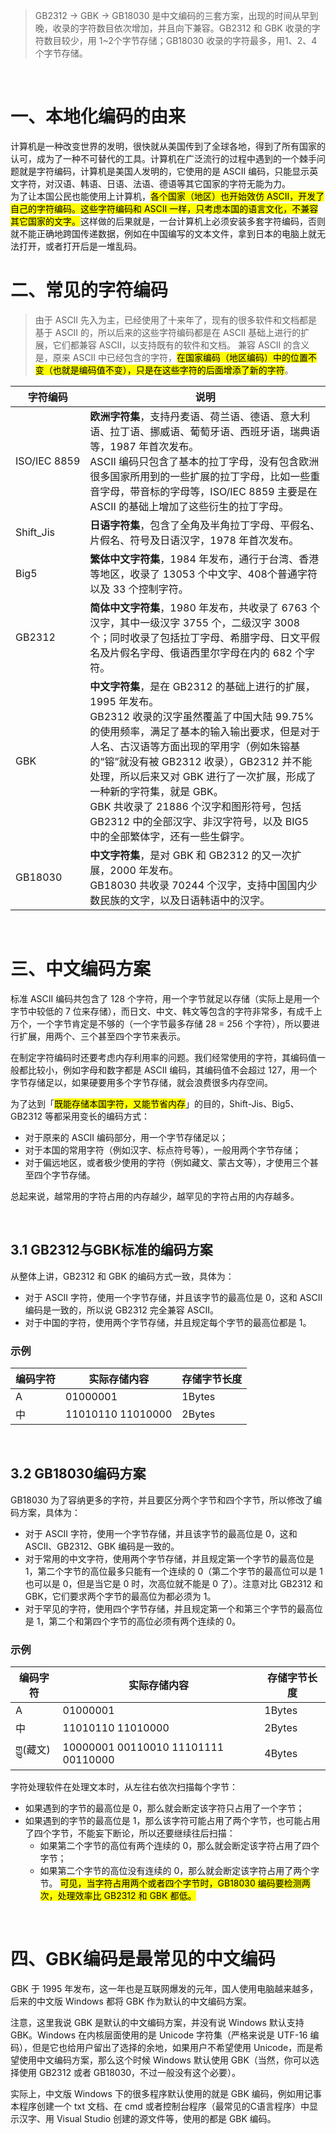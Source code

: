 > GB2312 -> GBK -> GB18030 是中文编码的三套方案，出现的时间从早到晚，收录的字符数目依次增加，并且向下兼容。GB2312 和 GBK 收录的字符数目较少，用 1~2个字节存储；GB18030 收录的字符最多，用1、2、4 个字节存储。

<br/>

# 一、本地化编码的由来
计算机是一种改变世界的发明，很快就从美国传到了全球各地，得到了所有国家的认可，成为了一种不可替代的工具。计算机在广泛流行的过程中遇到的一个棘手问题就是字符编码，计算机是美国人发明的，它使用的是 ASCII 编码，只能显示英文字符，对汉语、韩语、日语、法语、德语等其它国家的字符无能为力。  
为了让本国公民也能使用上计算机，<mark class="hltr-blue">各个国家（地区）也开始效仿 ASCII，开发了自己的字符编码。这些字符编码和 ASCII 一样，只考虑本国的语言文化，不兼容其它国家的文字。</mark>这样做的后果就是，一台计算机上必须安装多套字符编码，否则就不能正确地跨国传递数据，例如在中国编写的文本文件，拿到日本的电脑上就无法打开，或者打开后是一堆乱码。
<br/>

# 二、常见的字符编码

> 由于 ASCII 先入为主，已经使用了十来年了，现有的很多软件和文档都是基于 ASCII 的，所以后来的这些字符编码都是在 ASCII 基础上进行的扩展，它们都兼容 ASCII，以支持既有的软件和文档。
> 兼容 ASCII 的含义是，原来 ASCII 中已经包含的字符，<mark class="hltr-red">在国家编码（地区编码）中的位置不变（也就是编码值不变），只是在这些字符的后面增添了新的字符</mark>。

|字符编码|说明|
|---|---|
|ISO/IEC&nbsp;8859|**欧洲字符集**，支持丹麦语、荷兰语、德语、意大利语、拉丁语、挪威语、葡萄牙语、西班牙语，瑞典语等，1987 年首次发布。<br>ASCII 编码只包含了基本的拉丁字母，没有包含欧洲很多国家所用到的一些扩展的拉丁字母，比如一些重音字母，带音标的字母等，ISO/IEC 8859 主要是在 ASCII 的基础上增加了这些衍生的拉丁字母。|
|Shift_Jis|**日语字符集**，包含了全角及半角拉丁字母、平假名、片假名、符号及日语汉字，1978 年首次发布。|
|Big5|**繁体中文字符集**，1984 年发布，通行于台湾、香港等地区，收录了 13053 个中文字、408个普通字符以及 33 个控制字符。|
|GB2312|**简体中文字符集**，1980 年发布，共收录了 6763 个汉字，其中一级汉字 3755 个，二级汉字 3008 个；同时收录了包括拉丁字母、希腊字母、日文平假名及片假名字母、俄语西里尔字母在内的 682 个字符。|
|GBK|**中文字符集**，是在 GB2312 的基础上进行的扩展，1995 年发布。 <br>GB2312 收录的汉字虽然覆盖了中国大陆 99.75% 的使用频率，满足了基本的输入输出要求，但是对于人名、古汉语等方面出现的罕用字（例如朱镕基的“镕”就没有被 GB2312 收录），GB2312 并不能处理，所以后来又对 GBK 进行了一次扩展，形成了一种新的字符集，就是 GBK。<br>GBK 共收录了 21886 个汉字和图形符号，包括 GB2312 中的全部汉字、非汉字符号，以及 BIG5 中的全部繁体字，还有一些生僻字。|
|GB18030|**中文字符集**，是对 GBK 和 GB2312 的又一次扩展，2000 年发布。 <br>GB18030 共收录 70244 个汉字，支持中国国内少数民族的文字，以及日语韩语中的汉字。|
<br/>

# 三、中文编码方案
标准 ASCII 编码共包含了 128 个字符，用一个字节就足以存储（实际上是用一个字节中较低的 7 位来存储），而日文、中文、韩文等包含的字符非常多，有成千上万个，一个字节肯定是不够的（一个字节最多存储 28 = 256 个字符），所以要进行扩展，用两个、三个甚至四个字节来表示。  
  
在制定字符编码时还要考虑内存利用率的问题。我们经常使用的字符，其编码值一般都比较小，例如字母和数字都是 ASCII 编码，其编码值不会超过 127，用一个字节存储足以，如果硬要用多个字节存储，就会浪费很多内存空间。  
  
为了达到「<mark class="hltr-blue">既能存储本国字符，又能节省内存</mark>」的目的，Shift-Jis、Big5、GB2312 等都采用变长的编码方式：
- 对于原来的 ASCII 编码部分，用一个字节存储足以；
- 对于本国的常用字符（例如汉字、标点符号等），一般用两个字节存储；
- 对于偏远地区，或者极少使用的字符（例如藏文、蒙古文等），才使用三个甚至四个字节存储。

总起来说，越常用的字符占用的内存越少，越罕见的字符占用的内存越多。

<br/>

## 3.1 GB2312与GBK标准的编码方案

从整体上讲，GB2312 和 GBK 的编码方式一致，具体为：
- 对于 ASCII 字符，使用一个字节存储，并且该字节的最高位是 0，这和 ASCII 编码是一致的，所以说 GB2312 完全兼容 ASCII。
- 对于中国的字符，使用两个字节存储，并且规定每个字节的最高位都是 1。
### 示例
| 编码字符 | 实际存储内容      | 存储字节长度 |
| -------- | ----------------- | ------------ |
| A        | 01000001          | 1Bytes       |
| 中       | 11010110 11010000 | 2Bytes       |

<br/>

## 3.2 GB18030编码方案

GB18030 为了容纳更多的字符，并且要区分两个字节和四个字节，所以修改了编码方案，具体为：  
- 对于 ASCII 字符，使用一个字节存储，并且该字节的最高位是 0，这和 ASCII、GB2312、GBK 编码是一致的。
- 对于常用的中文字符，使用两个字节存储，并且规定第一个字节的最高位是 1，第二个字节的高位最多只能有一个连续的 0（第二个字节的最高位可以是 1 也可以是 0，但是当它是 0 时，次高位就不能是 0 了）。注意对比 GB2312 和 GBK，它们要求两个字节的最高位为都必须为 1。
- 对于罕见的字符，使用四个字节存储，并且规定第一个和第三个字节的最高位是 1，第二个和第四个字节的高位必须有两个连续的 0。

### 示例
| 编码字符 | 实际存储内容                        | 存储字节长度 |
| -------- | ----------------------------------- | ------------ |
| A        | 01000001                            | 1Bytes       |
| 中       | 11010110 11010000                   | 2Bytes       |
| གྱུ(藏文)    | 10000001 00110010 11101111 00110000 | 4Bytes       |

字符处理软件在处理文本时，从左往右依次扫描每个字节：
- 如果遇到的字节的最高位是 0，那么就会断定该字符只占用了一个字节；
- 如果遇到的字节的最高位是 1，那么该字符可能占用了两个字节，也可能占用了四个字节，不能妄下断论，所以还要继续往后扫描：
    - 如果第二个字节的高位有两个连续的 0，那么就会断定该字符占用了四个字节；
    - 如果第二个字节的高位没有连续的 0，那么就会断定该字符占用了两个字节。
<mark class="hltr-blue">可见，当字符占用两个或者四个字节时，GB18030 编码要检测两次，处理效率比 GB2312 和 GBK 都低。</mark>

<br/>


# 四、GBK编码是最常见的中文编码

GBK 于 1995 年发布，这一年也是互联网爆发的元年，国人使用电脑越来越多，后来的中文版 Windows 都将 GBK 作为默认的中文编码方案。  

注意，这里我说 GBK 是默认的中文编码方案，并没有说 Windows 默认支持 GBK。Windows 在内核层面使用的是 Unicode 字符集（严格来说是 UTF-16 编码），但是它也给用户留出了选择的余地，如果用户不希望使用 Unicode，而是希望使用中文编码方案，那么这个时候 Windows 默认使用 GBK（当然，你可以选择使用 GB2312 或者 GB18030，不过一般没有这个必要）。

实际上，中文版 Windows 下的很多程序默认使用的就是 GBK 编码，例如用记事本程序创建一个 txt 文档、在 cmd 或者控制台程序（最常见的C语言程序）中显示汉字、用 Visual Studio 创建的源文件等，使用的都是 GBK 编码。